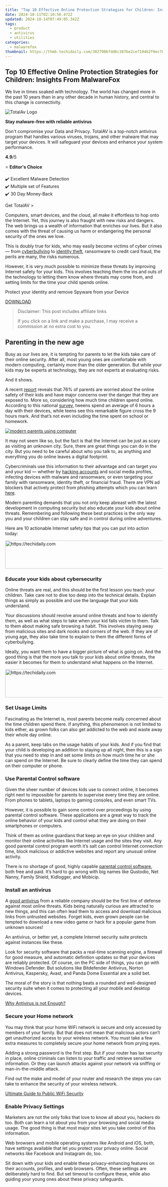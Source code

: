 ```yaml
---
title: "Top 10 Effective Online Protection Strategies for Children: Insights From MalwareFox"
date: 2024-10-11T02:10:56.472Z
updated: 2024-10-14T07:49:05.342Z
tags:
  - product
  - antivirus
  - utilities
categories:
  - malwarefox
thumbnail: https://thmb.techidaily.com/302790bfdd6c387be2ce7104b2f0ec7045e52a09e036ffbf26a83ecf9455ec5e.jpg
---
```


## Top 10 Effective Online Protection Strategies for Children: Insights From MalwareFox

We live in times soaked with technology. The world has changed more in the past 10 years than in any other decade in human history, and central to this change is connectivity.

![TotalAv Logo](https://www.malwarefox.com/wp-content/uploads/2024/02/totalav-svg.webp "totalav-svg")

**Stay malware-free with reliable antivirus**

Don't compromise your Data and Privacy. TotalAV is a top-notch antivirus program that handles various viruses, trojans, and other malware that may target your devices. It will safeguard your devices and enhance your system performance.

**4.9**/5

⭐ **Editor's Choice**

✔️ Excellent Malware Detection  
✔️ Multiple set of Features  
✔️ 30 Day Money-Back

[](https://tools.techidaily.com/malwarefox/products/) Get TotalAV > 

Computers, smart devices, and the cloud, all make it effortless to hop onto the Internet. Yet, this journey is also fraught with new risks and dangers. The web brings us a wealth of information that enriches our lives. But it also comes with the threat of causing us harm or endangering the personal security of the ones we love.

This is doubly true for kids, who may easily become victims of cyber crimes — from [cyberbullying](https://tools.techidaily.com/malwarefox/products/) to [identity theft](https://tools.techidaily.com/malwarefox/products/), ransomware to credit card fraud, the perils are many, the risks numerous.

However, it is very much possible to minimize these threats by improving Internet safety for your kids. This involves teaching them the ins and outs of the technology to letting them know where threats may come from, and setting limits for the time your child spends online.

Protect your identity and remove Spyware from your Device

[DOWNLOAD](https://tools.techidaily.com/malwarefox/products/) 

>  Disclaimer: This post includes affiliate links
>
>  If you click on a link and make a purchase, I may receive a commission at no extra cost to you.
>

## Parenting in the new age

Busy as our lives are, it is tempting for parents to let the kids take care of their online security. After all, most young ones are comfortable with modern computing, certainly more than the older generation. But while your kids may be experts at technology, they are not experts at evaluating risks.

And it shows.

A recent [report](http://kidscreen.com/2018/08/14/study-76-of-parents-concerned-for-childs-online-safety/) reveals that 76% of parents are worried about the online safety of their kids and have major concerns over the danger that they are exposed to. More so, considering how much time children spend online. According to this national [survey](https://www.commonsensemedia.org/the-common-sense-census-media-use-by-tweens-and-teens-infographic), tweens spend an average of 6 hours a day with their devices, while teens see this remarkable figure cross the 9 hours mark. And that’s not even including the time spent on school or homework.

[![modern parents using computer](https://www.malwarefox.com/wp-content/uploads/2019/11/modern-parents-using-computer.jpg)](https://www.malwarefox.com/wp-content/uploads/2019/11/modern-parents-using-computer.jpg)

It may not seem like so, but the fact is that the Internet can be just as scary as visiting an unknown city. Sure, there are great things you can do in the city. But you need to be careful about who you talk to, as anything and everything you do online leaves a digital footprint.

Cybercriminals use this information to their advantage and can target you and your kid — whether by [hacking accounts](https://tools.techidaily.com/malwarefox/products/) and social media profiles, infecting devices with malware and ransomware, or even targeting your family with ransomware, identity theft, or financial fraud. There are VPN ad blockers that actively protect from phishing attempts which you can learn [here](https://shop-links.co/link/?exclusive=1&publisher_slug=itechdaily19598&url=https%3A%2F%2Fsurfshark.com%2Ffeatures%2Fclean-web).

Modern parenting demands that you not only keep abreast with the latest development in computing security but also educate your kids about online threats. Remembering and following these best practices is the only way you and your children can stay safe and in control during online adventures.

Here are 10 actionable Internet safety tips that you can put into action today:

<!-- affiliate ads begin -->
<a href="https://appsumo.8odi.net/c/5597632/2144288/7443" target="_top" id="2144288">
  <img src="//a.impactradius-go.com/display-ad/7443-2144288" border="0" alt="https://techidaily.com" width="728" height="90"/>
</a>
<img height="0" width="0" src="https://appsumo.8odi.net/i/5597632/2144288/7443" style="position:absolute;visibility:hidden;" border="0" />
<!-- affiliate ads end -->

### Educate your kids about cybersecurity

Online threats are real, and this should be the first lesson you teach your children. Take care not to dive too deep into the technical details. Explain things as simply as possible and use the language that your kids understand.

Your discussions should revolve around online threats and how to identify them, as well as what steps to take when your kid falls victim to them. Talk to them about making safe browsing a habit. This involves staying away from malicious sites and dark nooks and corners of the web. If they are of young age, they also take time to explain to them the different forms of cyberbullying.

Ideally, you want them to have a bigger picture of what is going on. And the good thing is that the more you talk to your kids about online threats, the easier it becomes for them to understand what happens on the Internet.

<!-- affiliate ads begin -->
<a href="https://appsumo.8odi.net/c/5597632/2052060/7443" target="_top" id="2052060">
  <img src="//a.impactradius-go.com/display-ad/7443-2052060" border="0" alt="https://techidaily.com" width="728" height="90"/>
</a>
<img height="0" width="0" src="https://appsumo.8odi.net/i/5597632/2052060/7443" style="position:absolute;visibility:hidden;" border="0" />
<!-- affiliate ads end -->

### Set Usage Limits

Fascinating as the Internet is, most parents become really concerned about the time children spend there. If anything, this phenomenon is not limited to kids either, as grown folks can also get addicted to the web and waste away their whole day online.

As a parent, keep tabs on the usage habits of your kids. And if you find that your child is developing an addition to staying up all night, then this is a sign that you need to step in and set some limits on how much time he or she can spend on the Internet. Be sure to clearly define the time they can spend on their computer or phone.

### Use Parental Control software

Given the sheer number of devices kids use to connect online, it becomes right next to impossible for parents to supervise every time they are online. From phones to tablets, laptops to gaming consoles, and even smart TVs.

However, it is possible to gain some control over proceedings by using parental control software. These applications are a great way to track the online behavior of your kids and control what they are doing on their smartphones or computers.

Think of them as online guardians that keep an eye on your children and monitor their online activities like Internet usage and the sites they visit. Any good parental control program worth it’s salt can control Internet connection time, block malicious or addictive websites and report any unusual online activity.

There is no shortage of good, highly capable [parental control software](https://tools.techidaily.com/malwarefox/products/), both free and paid. It’s hard to go wrong with big names like Qustodio, Net Nanny, Family Shield, Kidlogger, and Mobicip.

### Install an antivirus

A [good antivirus](https://tools.techidaily.com/malwarefox/products/) from a reliable company should be the first line of defense against most online threats. Kids being naturally curious are attracted to new things, and this can often lead them to access and download malicious links from untrusted websites. Forget kids, even grown people can be tempted to download a new video game or hack for a popular game from unknown sources!

An antivirus, or better yet, a complete Internet security suite protects against instances like these.

Look for security software that packs a real-time scanning engine, a firewall for good measure, and automatic definition updates so that your devices are reliably protected. Of course, on the PC side of things, you can go with Windows Defender. But solutions like Bitdefender Antivirus, Norton Antivirus, Kaspersky, Avast, and Panda Dome Essential are a solid bet.

The moral of the story is that nothing beats a rounded and well-designed security suite when it comes to protecting all your mobile and desktop devices.

[Why Antivirus is not Enough?](https://tools.techidaily.com/malwarefox/products/)

### Secure your Home network

You may think that your home WiFi network is secure and only accessed by members of your family. But that does not mean that malicious actors can’t get unauthorized access to your wireless network. You must take a few extra measures to completely secure your home network from prying eyes.

Adding a strong password is the first step. But if your router has lax security in place, online criminals can listen to your traffic and retrieve sensitive information. Or they can launch attacks against your network via sniffing or man-in-the-middle attack.

Find out the make and model of your router and research the steps you can take to enhance the security of your wireless network.

[Ultimate Guide to Public WiFi Security](https://tools.techidaily.com/malwarefox/products/)

### Enable Privacy Settings

Marketers are not the only folks that love to know all about you, hackers do too. Both can learn a lot about you from your browsing and social media usage. The good thing is that most major sites let you take control of this information.

Web browsers and mobile operating systems like Android and iOS, both, have settings available that let you protect your privacy online. Social networks like Facebook and Instagram do, too.

Sit down with your kids and enable these privacy-enhancing features on their accounts, profiles, and web browsers. Often, these settings are deliberately hard to find. But set timeout to configure these, while also guiding your young ones about these privacy safeguards.

<!-- affiliate ads begin -->
<span id="1492813">
					<video width="1024" height="576" style="cursor:pointer"
           poster="//a.impactradius-go.com/display-clicktoplayimage/1492813.png"
           onclick="if(!this.playClicked){this.play();this.setAttribute('controls',true);this.playClicked=true;}">
	   <source src="//a.impactradius-go.com/display-ad/14559-1492813">
	   <img src="//a.impactradius-go.com/display-clicktoplayimage/1492813.png" style="border: none; height: 100%; width: 100%; object-fit: contain">
	</video>
	<div style="width:640px;text-align:center"><a href="javascript:window.open(decodeURIComponent('https%3A%2F%2Fpropmoneyinc.pxf.io%2Fc%2F5597632%2F1492813%2F14559'), '_blank');void(0);">Click here</a></div>
</span>
<img height="0" width="0" src="https://imp.pxf.io/i/5597632/1492813/14559" style="position:absolute;visibility:hidden;" border="0" />
<!-- affiliate ads end -->

### Keep your software up-to-date

Internet security software goes a long way in protecting against online risks, but it cannot protect against every threat. Not when half of your software is outdated. Ensure that you are using a current version of your operating system. Alongside the OS, all your applications should be updated as well.

### Browse safely

A top goal of cybercriminals is to trick you into downloading malware that infects your devices and steals your personal information. They often use lurid content as bait, which is something that children often let their guard down click through.

Teach your kids to practice safe browsing at all times, and use common sense when clicking on links in email or on suspicious websites.

The same goes for when they go online in public places. As you can guess, they will have no control over security when using a public WiFi connection. On occasions like these, it is a good idea to wait for a better time before providing personal information like account details or financial data.

To further improve Internet browsing safety, you might want to guide your kids to use a secure virtual private network connection. A VPN enables all your devices to have a secure connection with the server so that no one can monitor or access the data that is being transmitted.

No shortage of good VPN services available for subscription. Look into them and guide your kids.

### Choose strong passwords

Passwords are the biggest weak spots in the online security landscape, and they have been since the start. Even with the recent advancements in technology, there still is no way around them. For this reason, it may be a good idea to help your kids set up their accounts in a safe and secure fashion.

People still tend to use simple and easy-to-remember passwords. And these are easy for cyber thieves to guess. Tell your children to select strong passwords that are harder for cybercriminals to guess, crack or demystify. A strong password is one that is both unique and complex — with mixed letters, numbers, and special characters.

Of course, a [good password manager](https://tools.techidaily.com/malwarefox/products/) is worth its weight in gold. This software can help your kids manage multiple passwords for all their sites and accounts, so they don’t forget them. Download and set up one for them, define a master password, then write it down and keep it in a safe place.

### Ask your kids to reach out for help

It’s never a bad idea to call in backup. If anything, it may be necessary for young ones if they feel they are being threatened online. Be clear with them that they can ask you or any other grown-up for help to process what’s going on.

This is doubly true when your kids are being bullied or harassed online. Teach them to not react and retaliate, but instead get in touch with a friend, relative, or an adult they can trust. The same goes for when clicking or downloading suspicious links, apps, or games. Or when someone asks them to share their location or personal details.

It is always better to be safe than sorry. Words to live by.

## Conclusion

There is no denying that learning about the risks of being online can be a tad challenging for children. But there is also no denying that cybersecurity awareness is vital these days for a safe experience online. As the saying goes, security is a journey, not a destination.

The actionable and practical tips mentioned above are a great way to start this journey!

<!-- affiliate ads begin -->
<a href="https://aligracehair.sjv.io/c/5597632/1880931/19272" target="_top" id="1880931">
  <img src="//a.impactradius-go.com/display-ad/19272-1880931" border="0" alt="https://techidaily.com" width="728" height="90"/>
</a>
<img height="0" width="0" src="https://aligracehair.sjv.io/i/5597632/1880931/19272" style="position:absolute;visibility:hidden;" border="0" />
<!-- affiliate ads end -->

### Leave a Comment [Cancel reply](https://tools.techidaily.com/malwarefox/products/)

Comment

Name Email 

Save my name, email, and website in this browser for the next time I comment.

Δ

<ins class="adsbygoogle"
     style="display:block"
     data-ad-format="autorelaxed"
     data-ad-client="ca-pub-7571918770474297"
     data-ad-slot="1223367746"></ins>

<ins class="adsbygoogle"
     style="display:block"
     data-ad-client="ca-pub-7571918770474297"
     data-ad-slot="8358498916"
     data-ad-format="auto"
     data-full-width-responsive="true"></ins>

<span class="atpl-alsoreadstyle">Also read:</span>
<div><ul>
<li><a href="https://youtube-web.techidaily.com/n-2024-plotline-path-to-youtube-prosperity/"><u>[New] In 2024, Plotline Path to YouTube Prosperity</u></a></li>
<li><a href="https://youtube-help.techidaily.com/2024-approved-the-smart-way-to-save-youtube-sections/"><u>2024 Approved The Smart Way to Save YouTube Sections</u></a></li>
<li><a href="https://win-comparisons.techidaily.com/achieve-crystal-clear-hd-quality-in-games-by-leveraging-nvidias-nvenc-for-hevc-compression-technology/"><u>Achieve Crystal-Clear HD Quality in Games by Leveraging NVIDIA's NVENC for HEVC Compression Technology</u></a></li>
<li><a href="https://win-comparisons.techidaily.com/background-erase-feature-capturing-images-and-videos-using-intel-realsense-technology/"><u>Background Erase Feature: Capturing Images & Videos Using Intel RealSense Technology</u></a></li>
<li><a href="https://facebook-videos.techidaily.com/bring-back-faded-watch-icon-artwork/"><u>Bring Back Faded Watch Icon Artwork</u></a></li>
<li><a href="https://hardware-help.techidaily.com/comprehensive-testing-of-the-updated-corsair-mp700-pro-se-solid-state-drive/"><u>Comprehensive Testing of the Updated Corsair MP700 Pro SE Solid State Drive</u></a></li>
<li><a href="https://fox-sure.techidaily.com/fixing-windows-11s-ssd-boot-drive-issues-a-step-by-step-guide/"><u>Fixing Windows 11'S SSD Boot Drive Issues: A Step-by-Step Guide</u></a></li>
<li><a href="https://techtrends.techidaily.com/free-conversion-tools-change-mp4mpg-to-mpeg-format-online-with-ease/"><u>Free Conversion Tools - Change MP4/MPG to MPEG Format Online with Ease</u></a></li>
<li><a href="https://tech-recovery.techidaily.com/future-of-virtual-reality-gaming-psvr-2-breakdown-of-cost-release-window-and-device-specifications/"><u>Future of Virtual Reality Gaming: PSVR 2 - Breakdown of Cost, Release Window, and Device Specifications</u></a></li>
<li><a href="https://apple-account.techidaily.com/how-to-remove-the-two-factor-authentication-from-apple-iphone-xs-by-drfone-ios/"><u>How To Remove the Two Factor Authentication From Apple iPhone XS</u></a></li>
<li><a href="https://visual-screen-recording.techidaily.com/initiate-direct-camera-streaming-with-vlc/"><u>Initiate Direct Camera Streaming with VLC</u></a></li>
<li><a href="https://solve-news.techidaily.com/mastering-the-art-of-video-enhancement-transform-low-res-footage-into-stunning-hd4k-quality/"><u>Mastering the Art of Video Enhancement: Transform Low-Res Footage Into Stunning HD/4K Quality</u></a></li>
<li><a href="https://win-comparisons.techidaily.com/step-by-step-guide-saving-your-digital-learning-materials-downloading-online-courses-for-pc-and-mac/"><u>Step-by-Step Guide: Saving Your Digital Learning Materials - Downloading Online Courses for PC and Mac</u></a></li>
<li><a href="https://win-comparisons.techidaily.com/step-by-step-instructions-for-converting-and-saving-rainierland-movie-files-as-mp4-or-avi/"><u>Step-by-Step Instructions for Converting and Saving Rainierland Movie Files as MP4 or AVI</u></a></li>
<li><a href="https://win-comparisons.techidaily.com/step-by-step-instructions-for-securing-hd-versions-of-padman-film-and-previews/"><u>Step-by-Step Instructions for Securing HD Versions of PadMan Film and Previews</u></a></li>
<li><a href="https://win-comparisons.techidaily.com/step-by-step-tutorial-on-downloading-and-transforming-videos-from-videahu-into-mp4-on-mac-os-and-window-systems/"><u>Step-by-Step Tutorial on Downloading and Transforming Videos From Videa.hu Into MP4 on MAC OS & Window Systems</u></a></li>
<li><a href="https://win-comparisons.techidaily.com/steps-for-downloading-medical-training-footage-from-the-spear-education-platform/"><u>Steps for Downloading Medical Training Footage From the Spear Education Platform</u></a></li>
<li><a href="https://win-comparisons.techidaily.com/top-youtube-replacement-options-for-mac-and-windows-users-discover-allavsofts-superior-solution/"><u>Top YouTube Replacement Options for Mac & Windows Users: Discover Allavsoft's Superior Solution</u></a></li>
<li><a href="https://win-comparisons.techidaily.com/ultimate-tutorial-capturing-and-saving-shows-from-blip-tv-for-windows-and-macos-users/"><u>Ultimate Tutorial: Capturing and Saving Shows From Blip TV for Windows and macOS Users</u></a></li>
</ul></div>

